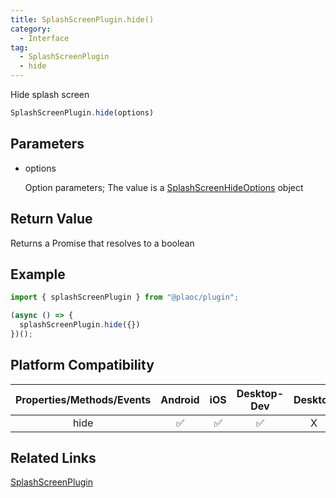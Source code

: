 ```yaml
---
title: SplashScreenPlugin.hide()
category: 
  - Interface
tag:
  - SplashScreenPlugin
  - hide
---
```


Hide splash screen

```js
SplashScreenPlugin.hide(options)
```

## Parameters

  - options

    Option parameters; 
    The value is a [SplashScreenHideOptions]() object

## Return Value

  Returns a Promise that resolves to a boolean

## Example
```js
import { splashScreenPlugin } from "@plaoc/plugin";

(async () => {
  splashScreenPlugin.hide({})
})();
```

## Platform Compatibility

| Properties/Methods/Events | Android | iOS | Desktop-Dev | Desktop |
|:------------:|:-------:|:---:|:-----------:|:-------:|
| hide         | ✅      | ✅  | ✅          | X       |

## Related Links

[SplashScreenPlugin](./index.md)